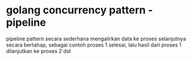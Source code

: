 # golang concurrency pattern - pipeline

pipeline pattern secara sederhana mengalirkan data ke proses selanjutnya secara bertahap,
sebagai contoh proses 1 selesai, lalu hasil dari proses 1 dilanjutkan ke proses 2 dst

